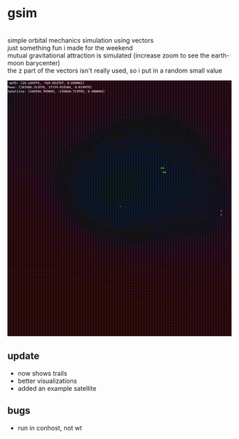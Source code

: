 # gsim
<br>
simple orbital mechanics simulation using vectors <br>
just something fun i made for the weekend<br>
mutual gravitational attraction is simulated (increase zoom to see the earth-moon barycenter)<br>
the z part of the vectors isn't really used, so i put in a random small value<br>

![](ani.gif)

## update
- now shows trails
- better visualizations
- added an example satellite

## bugs
- run in conhost, not wt
